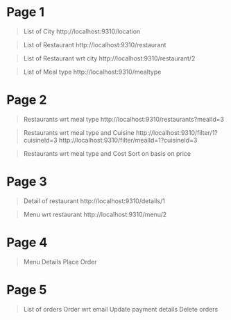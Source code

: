 # Page 1

>List of City
http://localhost:9310/location

>List of Restaurant
http://localhost:9310/restaurant

>List of Restaurant wrt city
http://localhost:9310/restaurant/2

>List of Meal type
http://localhost:9310/mealtype


# Page 2

>Restaurants wrt meal type
http://localhost:9310/restaurants?mealId=3

>Restaurants wrt meal type and Cuisine
http://localhost:9310/filter/1?cuisineId=3
http://localhost:9310/filter/mealId=1?cuisineId=3



>Restaurants wrt meal type and Cost
>Sort on basis on price

# Page 3

>Detail of restaurant
http://localhost:9310/details/1

>Menu wrt restaurant
http://localhost:9310/menu/2



# Page 4

>Menu Details
>Place Order

# Page 5

>List of orders
>Order wrt email
>Update payment details
>Delete orders